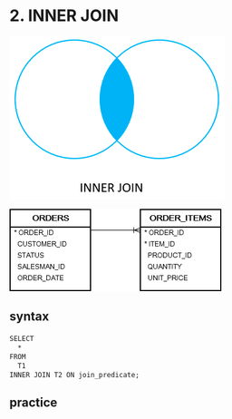 # 2. INNER JOIN
![img.png](../../images_join/innerjoin.png)

![img.png](../../images_erd/order_orderItems.png)

## syntax
```
SELECT
  *
FROM
  T1
INNER JOIN T2 ON join_predicate;
```

## practice